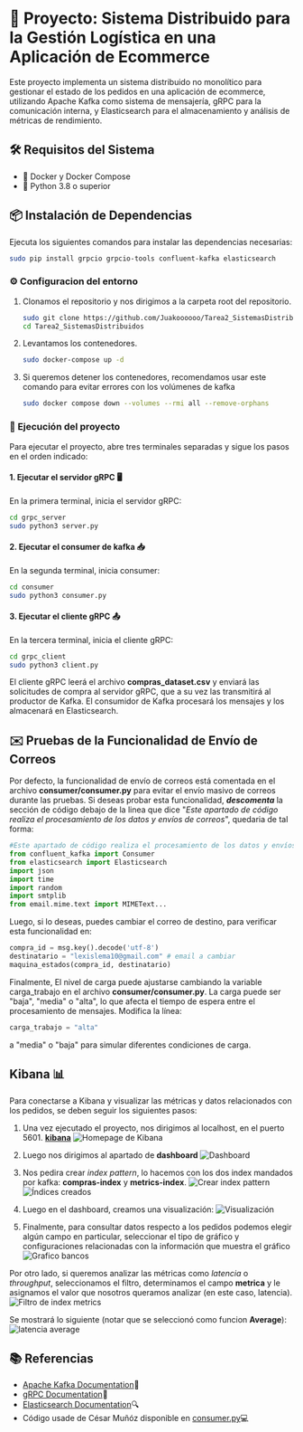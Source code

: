 # 🛒 Proyecto: Sistema Distribuido para la Gestión Logística en una Aplicación de Ecommerce

Este proyecto implementa un sistema distribuido no monolítico para gestionar el estado de los pedidos en una aplicación de ecommerce, utilizando Apache Kafka como sistema de mensajería, gRPC para la comunicación interna, y Elasticsearch para el almacenamiento y análisis de métricas de rendimiento.

## 🛠️ Requisitos del Sistema

- 🐋 Docker y Docker Compose
- 🐍 Python 3.8 o superior

## 📦 Instalación de Dependencias

Ejecuta los siguientes comandos para instalar las dependencias necesarias:

```bash
sudo pip install grpcio grpcio-tools confluent-kafka elasticsearch
```

### ⚙️ Configuracion del entorno

1. Clonamos el repositorio y nos dirigimos a la carpeta root del repositorio.

    ```bash
    sudo git clone https://github.com/Juakoooooo/Tarea2_SistemasDistribuidos.git
    cd Tarea2_SistemasDistribuidos
    ```

2. Levantamos los contenedores.

    ```bash
    sudo docker-compose up -d
    ```

3. Si queremos detener los contenedores, recomendamos usar este comando para evitar errores con los volúmenes de kafka

    ```bash
    sudo docker compose down --volumes --rmi all --remove-orphans
    ```

### 🚀 Ejecución del proyecto

Para ejecutar el proyecto, abre tres terminales separadas y sigue los pasos en el orden indicado:

#### 1. Ejecutar el servidor gRPC 🖥️

En la primera terminal, inicia el servidor gRPC:

```bash
cd grpc_server
sudo python3 server.py
```

#### 2. Ejecutar el consumer de kafka 📥

En la segunda terminal, inicia consumer:

```bash
cd consumer
sudo python3 consumer.py
```

#### 3. Ejecutar el cliente gRPC 📤

En la tercera terminal, inicia el cliente gRPC:

```bash
cd grpc_client
sudo python3 client.py
```

El cliente gRPC leerá el archivo **compras_dataset.csv** y enviará las solicitudes de compra al servidor gRPC, que a su vez las transmitirá al productor de Kafka. El consumidor de Kafka procesará los mensajes y los almacenará en Elasticsearch.

## ✉️ Pruebas de la Funcionalidad de Envío de Correos

Por defecto, la funcionalidad de envío de correos está comentada en el archivo **consumer/consumer.py** para evitar el envío masivo de correos durante las pruebas. Si deseas probar esta funcionalidad, ***descomenta*** la sección de código debajo de la linea que dice "*Este apartado de código realiza el procesamiento de los datos y envíos de correos*", quedaria de tal forma:

```python
#Este apartado de código realiza el procesamiento de los datos y envíos de correos
from confluent_kafka import Consumer
from elasticsearch import Elasticsearch
import json
import time
import random
import smtplib
from email.mime.text import MIMEText...
```

Luego, si lo deseas, puedes cambiar el correo de destino, para verificar esta funcionalidad en:

```python
compra_id = msg.key().decode('utf-8')
destinatario = "lexislema10@gmail.com" # email a cambiar
maquina_estados(compra_id, destinatario)
```

Finalmente, El nivel de carga puede ajustarse cambiando la variable carga_trabajo en el archivo **consumer/consumer.py**. La carga puede ser "baja", "media" o "alta", lo que afecta el tiempo de espera entre el procesamiento de mensajes. Modifica la línea:

```python
carga_trabajo = "alta"
```

a "media" o "baja" para simular diferentes condiciones de carga.

## Kibana 📊

Para conectarse a Kibana y visualizar las métricas y datos relacionados con los pedidos, se deben seguir los siguientes pasos:

1. Una vez ejecutado el proyecto, nos dirigimos al localhost, en el puerto 5601.
   [**kibana**](http://localhost:5601/app/home#/)
   ![Homepage de Kibana](images/kibanahomepage.png)

2. Luego nos dirigimos al apartado de **dashboard**
   ![Dashboard](images/dashboard.png)

3. Nos pedira crear *index pattern*, lo hacemos con los dos index mandados por kafka: **compras-index** y **metrics-index**.
    ![Crear index pattern](images/createindex.png)
    ![Índices creados](images/indexcreated.png)

4. Luego en el dashboard, creamos una visualización:
   ![Visualización](images/visualizacion.png)

5. Finalmente, para consultar datos respecto a los pedidos podemos elegir algún campo en particular, seleccionar el tipo de gráfico y configuraciones relacionadas con la información que muestra el gráfico
   ![Grafico bancos](images/bank.png)

Por otro lado, si queremos analizar las métricas como *latencia* o *throughput*, seleccionamos el filtro, determinamos el campo **metrica** y le asignamos el valor que nosotros queramos analizar (en este caso, latencia).
    ![Filtro de index metrics](images/metricsfilter.png)

Se mostrará lo siguiente (notar que se seleccionó como funcion **Average**):
    ![latencia average](images/latency.png)

## 📚 Referencias

- [Apache Kafka Documentation](https://kafka.apache.org/documentation/)📜
- [gRPC Documentation](https://grpc.io/docs/)🚀
- [Elasticsearch Documentation](https://www.elastic.co/guide/en/elasticsearch/)🔍
- Código usade de César Muñóz disponible en [consumer.py](https://github.com/cesarmunozr/SD-2024-2/blob/kafka/consumer.py)💻
